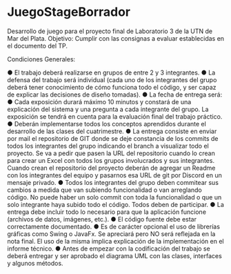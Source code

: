 # JuegoStageBorrador

Desarrollo de juego para el proyecto final de Laboratorio 3 de la UTN de Mar del Plata.
Objetivo: Cumplir con las consignas a evaluar establecidas en el documento del TP.

Condiciones Generales:

● El trabajo deberá realizarse en grupos de entre 2 y 3 integrantes.
● La defensa del trabajo será individual (cada uno de los integrantes del grupo deberá
tener conocimiento de cómo funciona todo el código, y ser capaz de explicar las
decisiones de diseño tomadas).
● La fecha de entrega será:
● Cada exposición durará máximo 10 minutos y constará de una explicación del sistema y
una pregunta a cada integrante del grupo. La exposición se tendrá en cuenta para la
evaluación final del trabajo práctico.
● Deberán implementarse todos los conceptos aprendidos durante el desarrollo de
las clases del cuatrimestre.
● La entrega consiste en enviar por mail el repositorio de GIT donde se deje constancia
de los commits de todos los integrantes del grupo indicando el branch a visualizar todo
el proyecto. Se va a pedir que pasen la URL del repositorio cuando lo crean para crear
un Excel con todos los grupos involucrados y sus integrantes. Cuando crean el
repositorio del proyecto deberán de agregar un Readme con los integrantes del equipo y
pasarnos esa URL de git por Discord en un mensaje privado.
● Todos los integrantes del grupo deben commitear sus cambios a medida que van
subiendo funcionalidad o van arreglando código. No puede haber un solo commit con
toda la funcionalidad o que un solo integrante haya subido todo el código. Todos deben
de participar.
● La entrega debe incluir todo lo necesario para que la aplicación funcione (archivos de
datos, imágenes, etc.).
● El código fuente debe estar correctamente documentado.
● Es de carácter opcional el uso de librerías gráficas como Swing o JavaFx. Se apreciará
pero NO será reflejada en la nota final. El uso de la misma implica explicación de la
implementación en el informe técnico.
● Antes de empezar con la codificación del trabajo se deberá entregar y ser aprobado el
diagrama UML con las clases, interfaces y algunos métodos.

